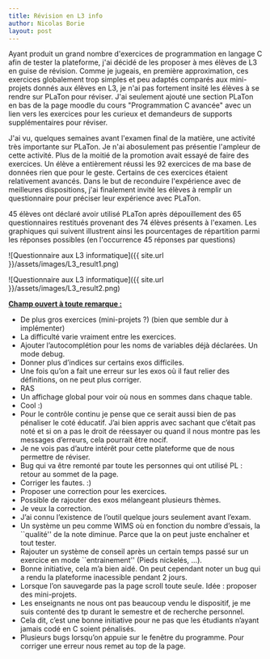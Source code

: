 ```yaml
---
title: Révision en L3 info
author: Nicolas Borie
layout: post
---
```


Ayant produit un grand nombre d'exercices de programmation en langage C afin de tester la plateforme, j'ai décidé de les 
proposer à mes élèves de L3 en guise de révision. Comme je jugeais, en première approximation, ces exercices globalement trop 
simples et peu adaptés comparés aux mini-projets donnés aux élèves en L3, je n'ai pas fortement insité les élèves à se 
rendre sur PLaTon pour réviser. J'ai seulement ajouté une section PLaTon en bas de la page moodle du cours 
"Programmation C avancée" avec un lien vers les exercices pour les curieux et demandeurs de supports supplémentaires 
pour réviser.


J'ai vu, quelques semaines avant l'examen final de la matière, une activité très importante sur PLaTon. Je n'ai abosulement pas 
présentie l'ampleur de cette activité. Plus de la moitié de la promotion avait essayé de faire des exercices. Un élève a 
entièrement réussi les 92 exercices de ma base de données rien que pour le geste. Certains de ces exercices étaient relativement 
avancés. Dans le but de reconduire l'expérience avec de meilleures dispositions, j'ai finalement invité les élèves à remplir 
un questionnaire pour préciser leur expérience avec PLaTon.


45 élèves ont déclaré avoir utilisé PLaTon après dépouillement des 65 questionnaires restitués provenant des 74 élèves 
présents à l'examen. Les graphiques qui suivent illustrent ainsi les pourcentages de répartition parmi les réponses 
possibles (en l'occurrence 45 réponses par questions)


![Questionnaire aux L3 informatique]({{ site.url }}/assets/images/L3_result1.png)


![Questionnaire aux L3 informatique]({{ site.url }}/assets/images/L3_result2.png)



<u><b>Champ ouvert à toute remarque :</b></u>

- De plus gros exercices (mini-projets ?) (bien que semble dur à implémenter) 
- La difficulté varie vraiment entre les exercices. 
- Ajouter l’autocomplétion pour les noms de variables déjà déclarées. Un mode debug. 
- Donner plus d’indices sur certains exos difficiles. 
- Une fois qu’on a fait une erreur sur les exos où il faut relier des définitions, on ne peut plus corriger. 
- RAS 
- Un affichage global pour voir où nous en sommes dans chaque table. 
- Cool :) 
- Pour le contrôle continu je pense que ce serait aussi bien de pas pénaliser le coté éducatif. J’ai bien appris 
avec sachant que c’était pas noté et si on a pas le droit de réessayer ou quand il nous montre pas les messages 
d’erreurs, cela pourrait être nocif. 
- Je ne vois pas d’autre intérêt pour cette plateforme que de nous permettre de réviser. 
- Bug qui va être remonté par toute les personnes qui ont utilisé PL : retour au sommet de la page. 
- Corriger les fautes. :) 
- Proposer une correction pour les exercices. 
- Possible de rajouter des exos mélangeant plusieurs thèmes. 
- Je veux la correction. 
- J’ai connu l’existence de l’outil quelque jours seulement avant l’exam.
- Un système un peu comme WIMS où en fonction du nombre d’essais, la ``qualité'' de la note diminue. Parce 
que la on peut juste enchaîner et tout tester. 
- Rajouter un système de conseil après un certain temps passé sur un exercice en mode ``entrainement'' 
  (Pieds nickelés, …). 
- Bonne initiative, cela m’a bien aidé. On peut cependant noter un bug qui a rendu la plateforme inacessible 
pendant 2 jours. 
- Lorsque l’on sauvegarde pas la page scroll toute seule. Idée : proposer des mini-projets. 
- Les enseignants ne nous ont pas beaucoup vendu le dispositif, je me suis contenté des tp durant le semestre et 
de recherche personnel. 
- Cela dit, c’est une bonne initiative pour ne pas que les étudiants n’ayant jamais codé en C soient pénalisés. 
- Plusieurs bugs lorsqu’on appuie sur le fenêtre du programme. Pour corriger une erreur nous remet au 
top de la page. 
